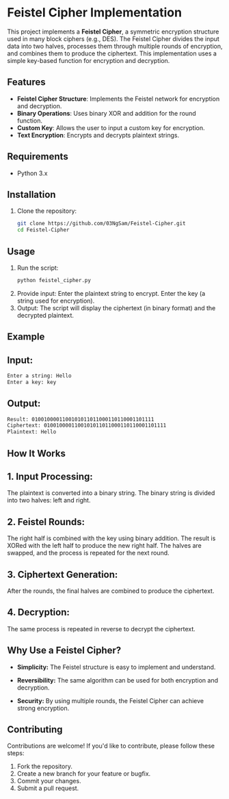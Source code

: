 # Feistel Cipher Implementation

This project implements a **Feistel Cipher**, a symmetric encryption structure used in many block ciphers (e.g., DES). The Feistel Cipher divides the input data into two halves, processes them through multiple rounds of encryption, and combines them to produce the ciphertext. This implementation uses a simple key-based function for encryption and decryption.

## Features
- **Feistel Cipher Structure**: Implements the Feistel network for encryption and decryption.
- **Binary Operations**: Uses binary XOR and addition for the round function.
- **Custom Key**: Allows the user to input a custom key for encryption.
- **Text Encryption**: Encrypts and decrypts plaintext strings.

## Requirements
- Python 3.x

## Installation
1. Clone the repository:
   ```bash
   git clone https://github.com/03NgSam/Feistel-Cipher.git
   cd Feistel-Cipher

## Usage
1. Run the script:
   ```bash
   python feistel_cipher.py
2. Provide input:
   Enter the plaintext string to encrypt.
   Enter the key (a string used for encryption).
3. Output:
   The script will display the ciphertext (in binary format) and the decrypted plaintext.

## Example
## Input:
```bash
Enter a string: Hello
Enter a key: key
```
## Output:
```bash
Result: 0100100001100101011011000110110001101111
Ciphertext: 0100100001100101011011000110110001101111
Plaintext: Hello
```
## How It Works
## 1. Input Processing:

The plaintext is converted into a binary string.
The binary string is divided into two halves: left and right.

## 2. Feistel Rounds:

The right half is combined with the key using binary addition.
The result is XORed with the left half to produce the new right half.
The halves are swapped, and the process is repeated for the next round.

## 3. Ciphertext Generation:

After the rounds, the final halves are combined to produce the ciphertext.

## 4. Decryption:

The same process is repeated in reverse to decrypt the ciphertext.

## Why Use a Feistel Cipher?

- **Simplicity:** The Feistel structure is easy to implement and understand.

- **Reversibility:** The same algorithm can be used for both encryption and decryption.

- **Security:** By using multiple rounds, the Feistel Cipher can achieve strong encryption.

## Contributing

Contributions are welcome! If you'd like to contribute, please follow these steps:

1. Fork the repository.
2. Create a new branch for your feature or bugfix.
3. Commit your changes.
4. Submit a pull request.


